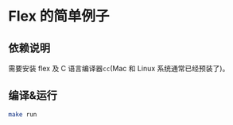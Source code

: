 Flex 的简单例子
===

## 依赖说明

需要安装 flex 及 C 语言编译器`cc`(Mac 和 Linux 系统通常已经预装了)。

## 编译&运行

```sh
make run
```
